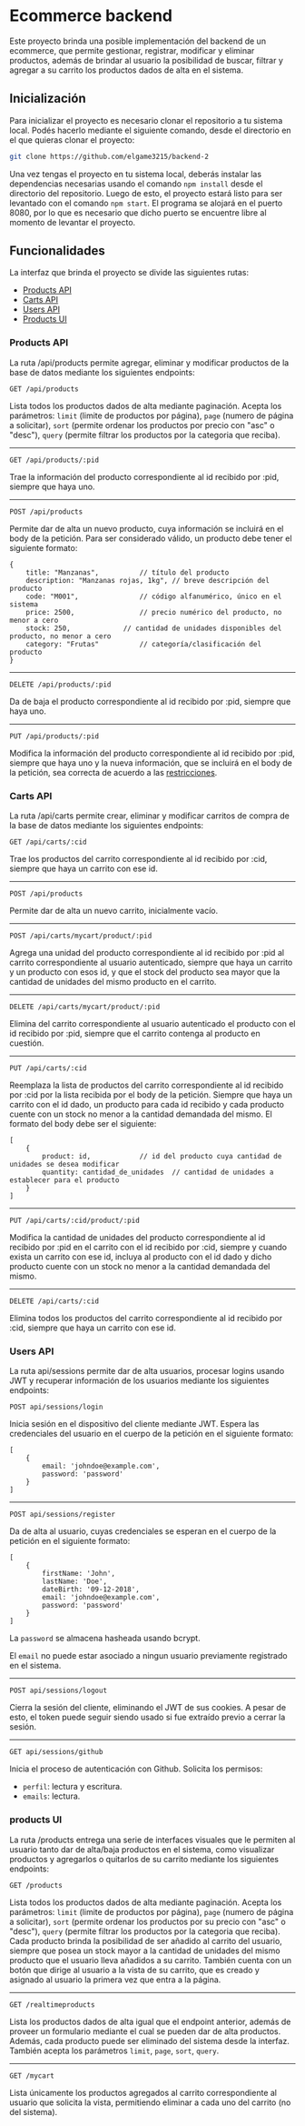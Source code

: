 # Ecommerce backend

Este proyecto brinda una posible implementación del backend de un ecommerce, que permite gestionar, registrar, modificar y eliminar productos, además de brindar al usuario la posibilidad de buscar, filtrar y agregar a su carrito los productos dados de alta en el sistema.

## Inicialización

Para inicializar el proyecto es necesario clonar el repositorio a tu sistema local. Podés hacerlo mediante el siguiente comando, desde el directorio en el que quieras clonar el proyecto:

```bash
git clone https://github.com/elgame3215/backend-2
```

Una vez tengas el proyecto en tu sistema local, deberás instalar las dependencias necesarias usando el comando `npm install` desde el directorio del repositorio. Luego de esto, el proyecto estará listo para ser levantado con el comando `npm start`. El programa se alojará en el puerto 8080, por lo que es necesario que dicho puerto se encuentre libre al momento de levantar el proyecto.

## Funcionalidades

La interfaz que brinda el proyecto se divide las siguientes rutas:

- [Products API](#Products-API)
- [Carts API](#Carts-API)
- [Users API](#Users-API)
- [Products UI](#Products-UI)

### Products API

La ruta /api/products permite agregar, eliminar y modificar productos de la base de datos mediante los siguientes endpoints:

```
GET /api/products
```

Lista todos los productos dados de alta mediante paginación.
Acepta los parámetros: `limit` (limite de productos por página), `page` (numero de página a solicitar), `sort` (permite ordenar los productos por precio con "asc" o "desc"), `query` (permite filtrar los productos por la categoria que reciba).

---

```
GET /api/products/:pid
```

Trae la información del producto correspondiente al id recibido por :pid, siempre que haya uno.

---

```
POST /api/products
```

Permite dar de alta un nuevo producto, cuya información se incluirá en el body de la petición.
Para ser considerado válido, un producto debe tener el siguiente formato:

```JS
{
	title: "Manzanas",			// título del producto
	description: "Manzanas rojas, 1kg",	// breve descripción del producto
	code: "M001",				// código alfanumérico, único en el sistema
	price: 2500,				// precio numérico del producto, no menor a cero
	stock: 250,				// cantidad de unidades disponibles del producto, no menor a cero
	category: "Frutas"			// categoría/clasificación del producto
}
```

---

```
DELETE /api/products/:pid
```

Da de baja el producto correspondiente al id recibido por :pid, siempre que haya uno.

---

```
PUT /api/products/:pid
```

Modifica la información del producto correspondiente al id recibido por :pid, siempre que haya uno y la nueva información, que se incluirá en el body de la petición, sea correcta de acuerdo a las [restricciones](#restricciones).

### Carts API

La ruta /api/carts permite crear, eliminar y modificar carritos de compra de la base de datos mediante los siguientes endpoints:

```
GET /api/carts/:cid
```

Trae los productos del carrito correspondiente al id recibido por :cid, siempre que haya un carrito con ese id.

---

```
POST /api/products
```

Permite dar de alta un nuevo carrito, inicialmente vacío.

---

```
POST /api/carts/mycart/product/:pid
```

Agrega una unidad del producto correspondiente al id recibido por :pid al carrito correspondiente al usuario autenticado, siempre que haya un carrito y un producto con esos id, y que el stock del producto sea mayor que la cantidad de unidades del mismo producto en el carrito.

---

```
DELETE /api/carts/mycart/product/:pid
```

Elimina del carrito correspondiente al usuario autenticado el producto con el id recibido por :pid, siempre que el carrito contenga al producto en cuestión.

---

```
PUT /api/carts/:cid
```

Reemplaza la lista de productos del carrito correspondiente al id recibido por :cid por la lista recibida por el body de la petición. Siempre que haya un carrito con el id dado, un producto para cada id recibido y cada producto cuente con un stock no menor a la cantidad demandada del mismo.
El formato del body debe ser el siguiente:

```JS
[
	{
		product: id,			// id del producto cuya cantidad de unidades se desea modificar
		quantity: cantidad_de_unidades	// cantidad de unidades a establecer para el producto
	}
]
```

---

```
PUT /api/carts/:cid/product/:pid
```

Modifica la cantidad de unidades del producto correspondiente al id recibido por :pid en el carrito con el id recibido por :cid, siempre y cuando exista un carrito con ese id, incluya al producto con el id dado y dicho producto cuente con un stock no menor a la cantidad demandada del mismo.

---

```
DELETE /api/carts/:cid
```

Elimina todos los productos del carrito correspondiente al id recibido por :cid, siempre que haya un carrito con ese id.

### Users API

La ruta api/sessions permite dar de alta usuarios, procesar logins usando JWT y recuperar información de los usuarios mediante los siguientes endpoints:

```
POST api/sessions/login
```

Inicia sesión en el dispositivo del cliente mediante JWT. Espera las credenciales del usuario en el cuerpo de la petición en el siguiente formato:

```JS
[
	{
		email: 'johndoe@example.com',
		password: 'password'
	}
]
```

---

```
POST api/sessions/register
```

Da de alta al usuario, cuyas credenciales se esperan en el cuerpo de la petición en el siguiente formato:

```JS
[
	{
		firstName: 'John',
		lastName: 'Doe',
		dateBirth: '09-12-2018',
		email: 'johndoe@example.com',
		password: 'password'
	}
]
```

La `password` se almacena hasheada usando bcrypt.

El `email` no puede estar asociado a ningun usuario previamente registrado en el sistema.

---

```
POST api/sessions/logout
```

Cierra la sesión del cliente, eliminando el JWT de sus cookies. A pesar de esto, el token puede seguir siendo usado si fue extraído previo a cerrar la sesión.

---

```
GET api/sessions/github
```

Inicia el proceso de autenticación con Github. Solicita los permisos:

- `perfil`: lectura y escritura.
- `emails`: lectura.

### products UI

La ruta /products entrega una serie de interfaces visuales que le permiten al usuario tanto dar de alta/baja productos en el sistema, como visualizar productos y agregarlos o quitarlos de su carrito mediante los siguientes endpoints:

```
GET /products
```

Lista todos los productos dados de alta mediante paginación.
Acepta los parámetros: `limit` (limite de productos por página), `page` (numero de página a solicitar), `sort` (permite ordenar los productos por su precio con "asc" o "desc"), `query` (permite filtrar los productos por la categoria que reciba).
Cada producto brinda la posibilidad de ser añadido al carrito del usuario, siempre que posea un stock mayor a la cantidad de unidades del mismo producto que el usuario lleva añadidos a su carrito.
También cuenta con un botón que dirige al usuario a la vista de su carrito, que es creado y asignado al usuario la primera vez que entra a la página.

---

```
GET /realtimeproducts
```

Lista los productos dados de alta igual que el endpoint anterior, además de proveer un formulario mediante el cual se pueden dar de alta productos. Además, cada producto puede ser eliminado del sistema desde la interfaz.
También acepta los parámetros `limit`, `page`, `sort`, `query`.

---

```
GET /mycart
```

Lista únicamente los productos agregados al carrito correspondiente al usuario que solicita la vista, permitiendo eliminar a cada uno del carrito (no del sistema).
